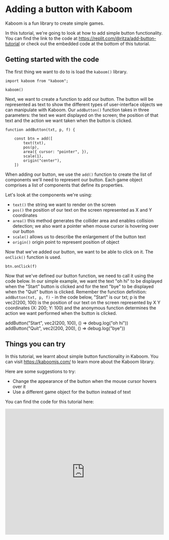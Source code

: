 # Adding a button with Kaboom

Kaboom is a fun library to create simple games. 

In this tutorial, we're going to look at how to add simple button functionality. You can find the link to the code at https://replit.com/@ritza/add-button-tutorial or check out the embedded code at the bottom of this tutorial. 

## Getting started with the code

The first thing we want to do to is load the `kaboom()` library. 

```
import kaboom from "kaboom";

kaboom()
```

Next, we want to create a function to add our button. The button will be represented as text to show the different types of user-interface objects we can manipulate with Kaboom. Our `addButton()` function takes in three parameters: the text we want displayed on the screen; the position of that text and the action we want taken when the button is clicked. 

```
function addButton(txt, p, f) {

	const btn = add([
		text(txt),
		pos(p),
		area({ cursor: "pointer", }),
		scale(1),
		origin("center"),
	])
```

When adding our button, we use the `add()` function to create the list of components we'll need to represent our button. Each game object comprises a list of components that define its properties.

Let's look at the components we're using:

- `text()` the string we want to render on the screen
- `pos()` the position of our text on the screen represented as X and Y coordinates 
- `area()` this method generates the collider area and enables collision detection; we also want a pointer when mouse cursor is hovering over our button
- `scale()` allows us to describe the enlargement of the button text
- `origin()` origin point to represent position of object

Now that we've added our button, we want to be able to click on it. The `onClick()` function is used.

```
btn.onClick(f)
```

Now that we've defined our button function, we need to call it using the code below. In our simple example, we want the text "oh hi" to be displayed when the "Start" button is clicked and for the text "bye" to be displayed when the "Quit" button is clicked. Remember the function definition: `addButton(txt, p, f)` - in the code below, "Start" is our txt; p is the vec2(200, 100) is the position of our text on the screen represented by X Y coordinates (X: 200; Y: 100) and the anonymous function determines the action we want performed when the button is clicked.

addButton("Start", vec2(200, 100), () => debug.log("oh hi"))
addButton("Quit", vec2(200, 200), () => debug.log("bye"))


## Things you can try

In this tutorial, we learnt about simple button functionality in Kaboom. You can visit https://kaboomjs.com/ to learn more about the Kaboom library. 

Here are some suggestions to try:

- Change the appearance of the button when the mouse cursor hovers over it
- Use a different game object for the button instead of text

You can find the code for this tutorial here:

<iframe height="400px" width="100%" src="https://replit.com/@ritza/add-button-tutorial?embed=true" scrolling="no" frameborder="no" allowtransparency="true" allowfullscreen="true" sandbox="allow-forms allow-pointer-lock allow-popups allow-same-origin allow-scripts allow-modals"></iframe>
